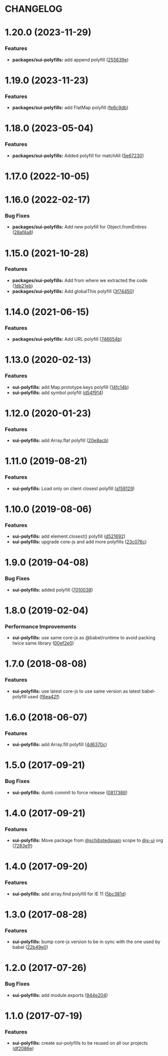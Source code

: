 # CHANGELOG

# 1.20.0 (2023-11-29)


### Features

* **packages/sui-polyfills:** add append polyfill ([255639e](https://github.com/SUI-Components/sui/commit/255639ea48be85b8e7af6417cbb619b5d351f7ff))



# 1.19.0 (2023-11-23)


### Features

* **packages/sui-polyfills:** add FlatMap polyfill ([fe6c9db](https://github.com/SUI-Components/sui/commit/fe6c9db2cd1883d34c070db288fce4a5533efe65))



# 1.18.0 (2023-05-04)


### Features

* **packages/sui-polyfills:** Added polyfill for matchAll ([5e67230](https://github.com/SUI-Components/sui/commit/5e67230afd90179ce60e0ba3eca473dd96f716e2))



# 1.17.0 (2022-10-05)



# 1.16.0 (2022-02-17)


### Bug Fixes

* **packages/sui-polyfills:** Add new polyfill for Object.fromEntires ([28af4a8](https://github.com/SUI-Components/sui/commit/28af4a83d031182dbb3ecd345f3199162385ab9a))



# 1.15.0 (2021-10-28)


### Features

* **packages/sui-polyfills:** Add from where we extracted the code ([1db21eb](https://github.com/SUI-Components/sui/commit/1db21ebc5629fdf3da314c27620066da8f63141f))
* **packages/sui-polyfills:** Add globalThis polyfill ([3f74450](https://github.com/SUI-Components/sui/commit/3f74450573d4fa0634f0aaadb6e43a7993fa80bd))



# 1.14.0 (2021-06-15)


### Features

* **packages/sui-polyfills:** Add URL polyfill ([746654b](https://github.com/SUI-Components/sui/commit/746654b7f2aee8c02cb86b66f8a6ac66ae4b6dc4))



# 1.13.0 (2020-02-13)


### Features

* **sui-polyfills:** add Map.prototype.keys polyfill ([14fc14b](https://github.com/SUI-Components/sui/commit/14fc14bd8abc13ae83c1948972a5829f68e6b8c4))
* **sui-polyfills:** add symbol polyfill ([d54f914](https://github.com/SUI-Components/sui/commit/d54f9143f2440952abb8923400a19726546a6932))



# 1.12.0 (2020-01-23)


### Features

* **sui-polyfills:** add Array.flat polyfill ([20e8acb](https://github.com/SUI-Components/sui/commit/20e8acbd6e1396f8963b00967fb4d036e932e61a))



# 1.11.0 (2019-08-21)


### Features

* **sui-polyfills:** Load only on client closest polyfill ([a159129](https://github.com/SUI-Components/sui/commit/a1591297d28c2e798a705ae27fabdfc28bc51866))



# 1.10.0 (2019-08-06)


### Features

* **sui-polyfills:** add element.closest() polyfill ([d521692](https://github.com/SUI-Components/sui/commit/d52169271205443dc90f479b4e843be55ec94122))
* **sui-polyfills:** upgrade core-js and add more polyfills ([23c076c](https://github.com/SUI-Components/sui/commit/23c076cccc230c2be2f16d5cf6fb9bdfdd5df994))



# 1.9.0 (2019-04-08)


### Bug Fixes

* **sui-polyfills:** added polyfill ([7010038](https://github.com/SUI-Components/sui/commit/70100380a81e9c65a7af2f0e3e1ecf735933c757))



# 1.8.0 (2019-02-04)


### Performance Improvements

* **sui-polyfills:** use same core-js as @babel/runtime to avoid packing twice same library ([00ef2e0](https://github.com/SUI-Components/sui/commit/00ef2e031ab6ed32e2bb0f496e6f13997e553e16))



# 1.7.0 (2018-08-08)


### Features

* **sui-polyfills:** use latest core-js to use same version as latest babel-polyfill used ([f6ea42f](https://github.com/SUI-Components/sui/commit/f6ea42f6eca12567664cf8b481ad847e4ebc0148))



# 1.6.0 (2018-06-07)


### Features

* **sui-polyfills:** add Array.fill polyfill ([4d6370c](https://github.com/SUI-Components/sui/commit/4d6370c8fd911f135a5180bb9dd33a40a8371e9f))



# 1.5.0 (2017-09-21)


### Bug Fixes

* **sui-polyfills:** dumb commit to force release ([0817388](https://github.com/SUI-Components/sui/commit/08173881e28e6a563040c175b0e13af195d4e26a))



# 1.4.0 (2017-09-21)


### Features

* **sui-polyfills:** Move package from [@schibstedspain](https://github.com/schibstedspain) scope to [@s-ui](https://github.com/s-ui) org ([7283e1f](https://github.com/SUI-Components/sui/commit/7283e1f87bcd6beef2f2afbc21c76238be7d17d5))



# 1.4.0 (2017-09-20)


### Features

* **sui-polyfills:** add array.find polyfill for IE 11 ([5bc381d](https://github.com/SUI-Components/sui/commit/5bc381d9a11145162963fba5b5d2d0971a16a4e8))



# 1.3.0 (2017-08-28)


### Features

* **sui-polyfills:** bump core-js version to be in sync with the one used by babel ([22b49e0](https://github.com/SUI-Components/sui/commit/22b49e0d8ef5d23e5b3522bb00a0ce05d7ed1424))



# 1.2.0 (2017-07-26)


### Bug Fixes

* **sui-polyfills:** add module.exports ([944e204](https://github.com/SUI-Components/sui/commit/944e204e50bc149acc1887ee5135a6b1f6b55aaa))



# 1.1.0 (2017-07-19)


### Features

* **sui-polyfills:** create sui-polyfills to be reused on all our projects ([df2086e](https://github.com/SUI-Components/sui/commit/df2086e254faeef7bc08ef1005da047cefe8c609))




